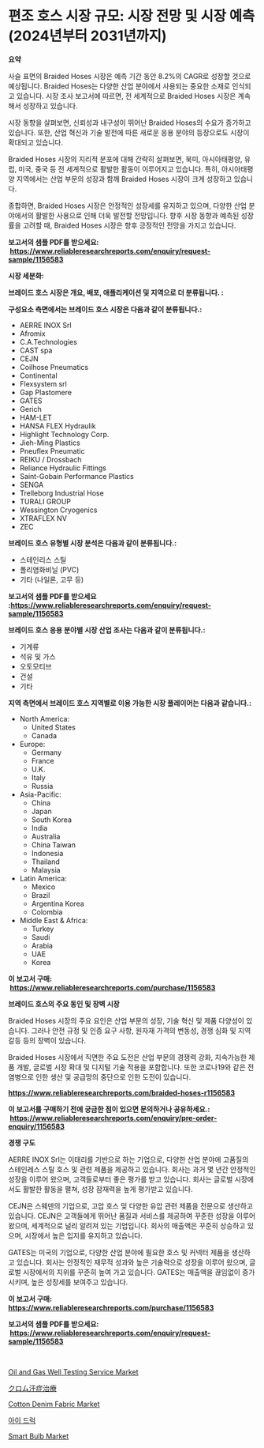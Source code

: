 <p><h1>편조 호스 시장 규모: 시장 전망 및 시장 예측 (2024년부터 2031년까지)</h1></p><p><strong>요약</strong></p>
<p><p>사슬 표면의 Braided Hoses 시장은 예측 기간 동안 8.2%의 CAGR로 성장할 것으로 예상됩니다. Braided Hoses는 다양한 산업 분야에서 사용되는 중요한 소재로 인식되고 있습니다. 시장 조사 보고서에 따르면, 전 세계적으로 Braided Hoses 시장은 계속해서 성장하고 있습니다.</p><p>시장 동향을 살펴보면, 신뢰성과 내구성이 뛰어난 Braided Hoses의 수요가 증가하고 있습니다. 또한, 산업 혁신과 기술 발전에 따른 새로운 응용 분야의 등장으로도 시장이 확대되고 있습니다.</p><p>Braided Hoses 시장의 지리적 분포에 대해 간략히 살펴보면, 북미, 아시아태평양, 유럽, 미국, 중국 등 전 세계적으로 활발한 활동이 이루어지고 있습니다. 특히, 아시아태평양 지역에서는 산업 부문의 성장과 함께 Braided Hoses 시장이 크게 성장하고 있습니다.</p><p>종합하면, Braided Hoses 시장은 안정적인 성장세를 유지하고 있으며, 다양한 산업 분야에서의 활발한 사용으로 인해 더욱 발전할 전망입니다. 향후 시장 동향과 예측된 성장률을 고려할 때, Braided Hoses 시장은 향후 긍정적인 전망을 가지고 있습니다.</p></p>
<p><strong>보고서의 샘플 PDF를 받으세요: &nbsp;<a href="https://www.reliableresearchreports.com/enquiry/request-sample/1156583">https://www.reliableresearchreports.com/enquiry/request-sample/1156583</a></strong></p>
<p><strong>시장 세분화:</strong></p>
<p><strong> 브레이드 호스 시장은 개요, 배포, 애플리케이션 및 지역으로 더 분류됩니다. :</strong></p>
<p><strong>구성요소 측면에서는 브레이드 호스 시장은 다음과 같이 분류됩니다.:</strong></p>
<p><ul><li>AERRE INOX Srl</li><li>Afromix</li><li>C.A.Technologies</li><li>CAST spa</li><li>CEJN</li><li>Coilhose Pneumatics</li><li>Continental</li><li>Flexsystem srl</li><li>Gap Plastomere</li><li>GATES</li><li>Gerich</li><li>HAM-LET</li><li>HANSA FLEX Hydraulik</li><li>Highlight Technology Corp.</li><li>Jieh-Ming Plastics</li><li>Pneuflex Pneumatic</li><li>REIKU / Drossbach</li><li>Reliance Hydraulic Fittings</li><li>Saint-Gobain Performance Plastics</li><li>SENGA</li><li>Trelleborg Industrial Hose</li><li>TURALI GROUP</li><li>Wessington Cryogenics</li><li>XTRAFLEX NV</li><li>ZEC</li></ul></p>
<p><strong> 브레이드 호스 유형별 시장 분석은 다음과 같이 분류됩니다.:</strong></p>
<p><ul><li>스테인리스 스틸</li><li>폴리염화비닐 (PVC)</li><li>기타 (나일론, 고무 등)</li></ul></p>
<p><strong>보고서의 샘플 PDF를 받으세요 :<a href="https://www.reliableresearchreports.com/enquiry/request-sample/1156583">https://www.reliableresearchreports.com/enquiry/request-sample/1156583</a></strong></p>
<p><strong> 브레이드 호스 응용 분야별 시장 산업 조사는 다음과 같이 분류됩니다.:</strong></p>
<p><ul><li>기계류</li><li>석유 및 가스</li><li>오토모티브</li><li>건설</li><li>기타</li></ul></p>
<p><strong>지역 측면에서 브레이드 호스 지역별로 이용 가능한 시장 플레이어는 다음과 같습니다.:</strong></p>
<p><ul>
    <li>
        North America:
        <ul>
            <li>United States</li>
            <li>Canada</li>
        </ul>
    </li>
    <li>
        Europe:
        <ul>
            <li>Germany</li>
            <li>France</li>
            <li>U.K.</li>
            <li>Italy</li>
            <li>Russia</li>
        </ul>
    </li>
    <li>
        Asia-Pacific:
        <ul>
            <li>China</li>
            <li>Japan</li>
            <li>South Korea</li>
            <li>India</li>
            <li>Australia</li>
            <li>China Taiwan</li>
            <li>Indonesia</li>
            <li>Thailand</li>
            <li>Malaysia</li>
        </ul>
    </li>
    <li>
        Latin America:
        <ul>
            <li>Mexico</li>
            <li>Brazil</li>
            <li>Argentina Korea</li>
            <li>Colombia</li>
        </ul>
    </li>
    <li>
        Middle East & Africa:
        <ul>
            <li>Turkey</li>
            <li>Saudi</li>
            <li>Arabia</li>
            <li>UAE</li>
            <li>Korea</li>
        </ul>
    </li>
    </ul></p>
<p><strong>이 보고서 구매: &nbsp;<a href="https://www.reliableresearchreports.com/purchase/1156583">https://www.reliableresearchreports.com/purchase/1156583</a></strong></p>
<p><strong>브레이드 호스의 주요 동인 및 장벽 시장</strong></p>
<p><p>Braided Hoses 시장의 주요 요인은 산업 부문의 성장, 기술 혁신 및 제품 다양성이 있습니다. 그러나 안전 규정 및 인증 요구 사항, 원자재 가격의 변동성, 경쟁 심화 및 지역 갈등 등의 장벽이 있습니다.</p><p>Braided Hoses 시장에서 직면한 주요 도전은 산업 부문의 경쟁력 강화, 지속가능한 제품 개발, 글로벌 시장 확대 및 디지털 기술 적용을 포함합니다. 또한 코로나19와 같은 전염병으로 인한 생산 및 공급망의 중단으로 인한 도전이 있습니다.</p></p>
<p><strong><a href="https://www.reliableresearchreports.com/braided-hoses-r1156583">https://www.reliableresearchreports.com/braided-hoses-r1156583</a></strong></p>
<p><strong>이 보고서를 구매하기 전에 궁금한 점이 있으면 문의하거나 공유하세요.: &nbsp;<a href="https://www.reliableresearchreports.com/enquiry/pre-order-enquiry/1156583">https://www.reliableresearchreports.com/enquiry/pre-order-enquiry/1156583</a></strong></p>
<p><strong>경쟁 구도</strong></p>
<p><p>AERRE INOX Srl는 이태리를 기반으로 하는 기업으로, 다양한 산업 분야에 고품질의 스테인레스 스틸 호스 및 관련 제품을 제공하고 있습니다. 회사는 과거 몇 년간 안정적인 성장을 이루어 왔으며, 고객들로부터 좋은 평가를 받고 있습니다. 회사는 글로벌 시장에서도 활발한 활동을 펼쳐, 성장 잠재력을 높게 평가받고 있습니다.</p><p>CEJN은 스웨덴의 기업으로, 고압 호스 및 다양한 유압 관련 제품을 전문으로 생산하고 있습니다. CEJN은 고객들에게 뛰어난 품질과 서비스를 제공하여 꾸준한 성장을 이루어 왔으며, 세계적으로 널리 알려져 있는 기업입니다. 회사의 매출액은 꾸준히 상승하고 있으며, 시장에서 높은 입지를 유지하고 있습니다.</p><p>GATES는 미국의 기업으로, 다양한 산업 분야에 필요한 호스 및 커넥터 제품을 생산하고 있습니다. 회사는 안정적인 재무적 성과와 높은 기술력으로 성장을 이루어 왔으며, 글로벌 시장에서의 지위를 꾸준히 높여 가고 있습니다. GATES는 매출액을 끊임없이 증가시키며, 높은 성장세를 보여주고 있습니다.</p></p>
<p><strong>이 보고서 구매: &nbsp; <a href="https://www.reliableresearchreports.com/purchase/1156583">https://www.reliableresearchreports.com/purchase/1156583</a></strong></p>
<p><strong>보고서의 샘플 PDF를 받으세요: &nbsp;<a href="https://www.reliableresearchreports.com/enquiry/request-sample/1156583">https://www.reliableresearchreports.com/enquiry/request-sample/1156583</a></strong><strong></strong></p>
<p>&nbsp;</p>
<p><p><a href="https://github.com/luckyshygirl/Market-Research-Report-List-4/blob/main/oil-and-gas-well-testing-service-market.md">Oil and Gas Well Testing Service Market</a></p><p><a href="https://github.com/roulaayoub-saad/Market-Research-Report-List-1/blob/main/959329562190.md">クロム汗症治療</a></p><p><a href="https://issuu.com/reportprime-2/docs/cotton-denim-fabric-market-size-2030.pptx">Cotton Denim Fabric Market</a></p><p><a href="https://github.com/rcabello548/Market-Research-Report-List-1/blob/main/390589361525.md">아이 드럭</a></p><p><a href="https://www.linkedin.com/pulse/smart-bulb-market-research-report-its-history-forecast-2024-2kk1e?trackingId=cDrUZG1mY8nCYdluYLxoLg%3D%3D">Smart Bulb Market</a></p></p>